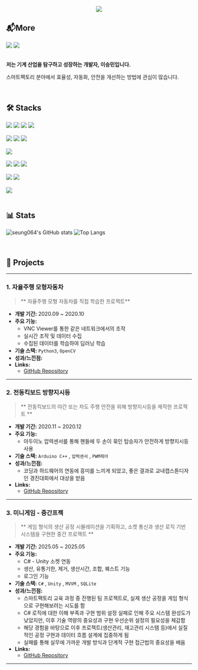 <!-- 
👋 안녕하세요! 이 템플릿을 사용해 멋진 GitHub 프로필을 만들어보세요.
- [ ] 안의 내용을 자신의 정보로 채워주세요.
- 더 많은 뱃지는 https://shields.io/ 에서 만들 수 있습니다.
- 아이콘은 https://simpleicons.org/ 에서 찾아보세요.
-->


<!-- 타이틀 및 소개 -->
<div align="center">
  <img src="https://capsule-render.vercel.app/api?type=waving&color=auto&height=200§ion=header&text=안녕하세요!%20이승민입니다&fontSize=50" />
  <!-- 
    캡슐 렌더(capsule-render)를 사용하면 멋진 헤더를 쉽게 만들 수 있습니다. 
    https://github.com/kyechan99/capsule-render 에서 더 많은 옵션을 확인하세요.
    &text= 에 원하는 문구를, &height= 에 높이를, &color= 에 색상을 지정할 수 있습니다.
  -->
</div>

<!-- 연락처 -->
<div align="left">
  <h2>📬More</h2>
  <!-- 
    [your-notion-page-url] 부분에 자신의 노션 페이지 주소를 입력하세요.
    [YOUR_GITHUB_ID] 부분에 자신의 GitHub 아이디를 입력하세요.
  -->
  <a href="https://[your-notion-page-url].notion.site/"><img src="https://img.shields.io/badge/Notion-000000?style=for-the-badge&logo=notion&logoColor=white"></a>
  <a href="https://github.com/[YOUR_GITHUB_ID]"><img src="https://img.shields.io/badge/GitHub-181717?style=for-the-badge&logo=github&logoColor=white"></a>
</div>

<br>


<div align="left"> 
  <p><strong>저는 기계 산업을 탐구하고 성장하는 개발자, 이승민입니다.</strong></p>
  <p>스마트팩토리 분야에서 효율성, 자동화, 안전을 개선하는 방법에 관심이 많습니다.</p>
</div>

<br>

<!-- 기술 스택 -->
 <div align="left">
  <h2>🛠️ Stacks</h2>
  
  <div>
    <img src="https://img.shields.io/badge/C%23-239120?style=for-the-badge&logo=c-sharp&logoColor=white"> 
    <img src="https://img.shields.io/badge/C++-00599C?style=for-the-badge&logo=c%2B%2B&logoColor=white">
    <img src="https://img.shields.io/badge/Python-3776AB?style=for-the-badge&logo=python&logoColor=white">
    <img src="https://img.shields.io/badge/C-A8B9CC?style=for-the-badge&logo=c&logoColor=white">
  </div>
  <br>
  <div>
    <img src="https://img.shields.io/badge/.NET-512BD4?style=for-the-badge&logo=dotnet&logoColor=white">
    <img src="https://img.shields.io/badge/WPF-5C2D91?style=for-the-badge&logo=.net&logoColor=white"> 
    <img src="https://img.shields.io/badge/WinForms-8A2BE2?style=for-the-badge&logo=.net&logoColor=white">
  </div>
  <br>
  <div>
    <img src="https://img.shields.io/badge/OpenCV-5C3EE8?style=for-the-badge&logo=opencv&logoColor=white">
  </div>
  <br>
  <div>
    <img src="https://img.shields.io/badge/MSSQL-CC2927?style=for-the-badge&logo=microsoft-sql-server&logoColor=white">
    <img src="https://img.shields.io/badge/MySQL-4479A1?style=for-the-badge&logo=mysql&logoColor=white">
    <img src="https://img.shields.io/badge/SQLite-003B57?style=for-the-badge&logo=sqlite&logoColor=white">
  </div>
  <br>
  <div>
    <img src="https://img.shields.io/badge/Git-F05032?style=for-the-badge&logo=git&logoColor=white">
    <img src="https://img.shields.io/badge/GitHub-181717?style=for-the-badge&logo=github&logoColor=white">
  </div>
  <br>
  <div>
    <img src="https://img.shields.io/badge/PLC-00878F?style=for-the-badge&logo=siemens&logoColor=white">
    <!img src="https://img.shields.io/badge/CAD%20Integration-E63946?style=for-the-badge&logo=autodesk&logoColor=white"-->
  </div>
</div>

<br>

<!-- GitHub 통계 -->
<div align="left">
  <h2>📊 Stats</h2>
  <p>
    <!-- 
      ?username= 뒤에 본인의 GitHub 아이디를 입력하세요.
      &show_icons=true&theme=radical 테마는 여러가지가 있으니, 원하는 테마로 변경할 수 있습니다. 
      (예: dark, radical, merko, gruvbox, tokyonight, onedark, cobalt, synthwave, highcontrast, drastic 등)
    -->
    <img src="https://github-readme-stats.vercel.app/api?username=seung064&show_icons=true&theme=radical" alt="seung064's GitHub stats" />
    <img src="https://github-readme-stats.vercel.app/api/top-langs/?username=seung064&layout=compact&theme=radical" alt="Top Langs" />
  </p>
</div>

<br>

<!-- 주요 프로젝트 -->
<div align="left">
  <h2>📁 Projects</h2>

  ---

  ### 1. 자율주행 모형자동차
  > ** 자율주행 모형 자동차를 직접 학습한 프로젝트**
  - **개발 기간:** 2020.09 ~ 2020.10
  - **주요 기능:**
    - VNC Viewer를 통한 같은 네트워크에서의 조작
    - 실시간 조작 및 데이터 수집
    - 수집된 데이터를 학습하여 딥러닝 학습
  - **기술 스택:** `Python3`, `OpenCV`
  - **성과/느낀점:** 
  - **Links:**
    - [GitHub Repository](https://github.com/...)

  ---

  <!-- 여기에 더 많은 프로젝트를 추가할 수 있습니다. -->

  ### 2. 전동킥보드 방향지시등
  > ** 전동킥보드의 야간 또는 차도 주행 안전을 위해 방향지시등을 제작한 프로젝트 **
  - **개발 기간:** 2020.11 ~ 2020.12
  - **주요 기능:**
    - 아두이노 압력센서를 통해 핸들에 두 손이 묶인 탑승자가 안전하게 방향지시등 사용
  - **기술 스택:** `Arduino C++` , `압력센서` , `PWM제어`
  - **성과/느낀점:**
    - 코딩과 하드웨어의 연동에 흥미를 느끼게 되었고, 좋은 결과로 교내캡스톤디자인 경진대회에서 대상을 받음
  - **Links:**
    - [GitHub Repository](https://github.com/...)

  ---

  ### 3. 미니게임 - 중간프젝
  > ** 게임 형식의 생산 공정 시뮬레이션을 기획하고, 소켓 통신과 생산 로직 기반 시스템을 구현한 중간 프로젝트 **
  - **개발 기간:** 2025.05 ~ 2025.05
  - **주요 기능:**
    - C# - Unity 소켓 연동
    - 생산, 유통기한, 제거, 생산시간, 조합, 퀘스트 기능
    - 로그인 기능
  - **기술 스택:** `C#` , `Unity` , `MVVM` , `SQLite`
  - **성과/느낀점:**
    - 스마트팩토리 교육 과정 중 진행된 팀 프로젝트로, 실제 생산 공정을 게임 형식으로 구현해보려는 시도를 함
    - C# 로직에 대한 이해 부족과 구현 범위 설정 실패로 인해 주요 시스템 완성도가 낮았지만, 이후 기술 역량의 중요성과 구현 우선순위 설정의 필요성을 체감함
    - 해당 경험을 바탕으로 이후 프로젝트(생산관리, 재고관리 시스템 등)에서 실질적인 공정 구현과 데이터 흐름 설계에 집중하게 됨
    - 실패를 통해 실무에 가까운 개발 방식과 단계적 구현 접근법의 중요성을 배움
  - **Links:**
    - [GitHub Repository](https://github.com/...)
   
  
  ---

</div>

<br>
